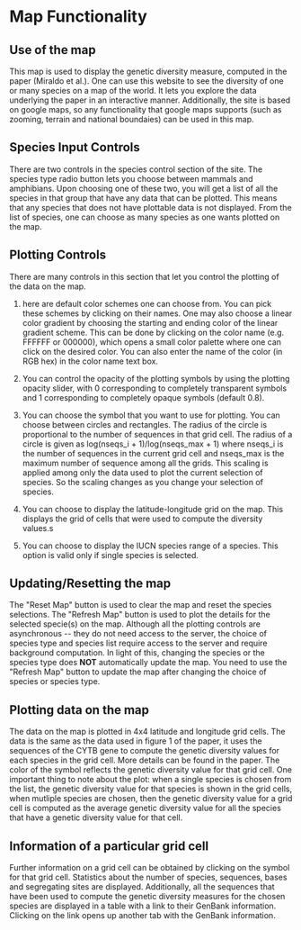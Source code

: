 Map Functionality
=================

Use of the map
--------------
This map is used to display the genetic diversity measure, computed in the paper (Miraldo et al.). One can
use this website to see the diversity of one or many species on a map of the world. It lets you explore the
data underlying the paper in an interactive manner.
Additionally, the site is based on google maps, so any functionality that google maps supports (such as zooming,
terrain and national boundaies) can be used in this map.

Species Input Controls
----------------------
There are two controls in the species control section of the site. The species type radio button lets you choose
between mammals and amphibians. Upon choosing one of these two, you will get a list of all the species in that group
that have any data that can be plotted. This means that any species that does not have plottable data is not displayed.
From the list of species, one can choose as many species as one wants plotted on the map.

Plotting Controls
-----------------
There are many controls in this section that let you control the plotting of the data on the map.

1. here are default color schemes one can choose from. You can pick these schemes by clicking on their names.
One may also choose a linear color gradient by choosing the starting and ending color of the linear gradient scheme.
This can be done by clicking on the color name (e.g. FFFFFF or 000000), which opens a small color palette where one
can click on the desired color. You can also enter the name of the color (in RGB hex) in the color name text box.

2. You can control the opacity of the plotting symbols by using the plotting opacity slider, with 0 corresponding
to completely transparent symbols and 1 corresponding to completely opaque symbols (default 0.8).

3. You can choose the symbol that you want to use for plotting. You can choose between circles and rectangles. The
radius of the circle is proportional to the number of sequences in that grid cell. The radius of a circle is given
as log(nseqs\_i + 1)/log(nseqs\_max + 1) where nseqs\_i is the number of sequences in the current grid cell and
nseqs\_max is the maximum number of sequence among all the grids. This scaling is applied among only the data used
to plot the current selection of species. So the scaling changes as you change your selection of species.

4. You can choose to display the latitude-longitude grid on the map. This displays the grid of cells that were used
to compute the diversity values.s

5. You can choose to display the IUCN species range of a species. This option is valid only if single species is
selected.

Updating/Resetting the map
--------------------------
The "Reset Map" button is used to clear the map and reset the species selections.
The "Refresh Map" button is used to plot the details for the selected specie(s) on the map.
Although all the plotting controls are asynchronous -- they do not need access to the server,
the choice of species type and species list require access to the server and require background computation.
In light of this, changing the species or the species type does __NOT__ automatically update the map. You need
to use the "Refresh Map" button to update the map after changing the choice of species or species type.

Plotting data on the map
------------------------
The data on the map is plotted in 4x4 latitude and longitude grid cells. The data is the same as the data used in
figure 1 of the paper, it uses the sequences of the CYTB gene to compute the genetic diversity values for each
species in the grid cell. More details can be found in the paper.
The color of the symbol reflects the genetic diversity value for that grid cell. One important thing to note about the
plot: when a single species is chosen from the list, the genetic diversity value for that species is shown in the grid
cells, when mutliple species are chosen, then the genetic diversity value for a grid cell is computed as the average
genetic diversity value for all the species that have a genetic diversity value for that cell.

Information of a particular grid cell
-------------------------------------
Further information on a grid cell can be obtained by clicking on the symbol for that grid cell. Statistics about the
number of species, sequences, bases and segregating sites are displayed. Additionally, all the sequences that have
been used to compute the genetic diversity measures for the chosen species are displayed in a table with a link to their
GenBank information. Clicking on the link opens up another tab with the GenBank information.
